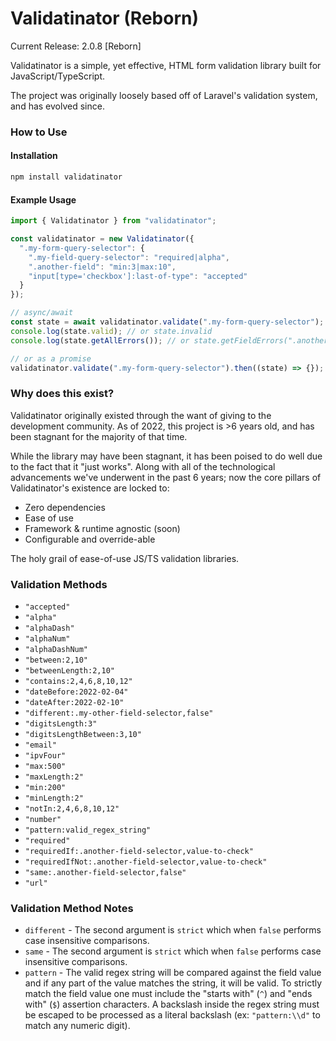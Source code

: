 # Validatinator (Reborn)

Current Release: 2.0.8 [Reborn]

Validatinator is a simple, yet effective, HTML form validation library built for JavaScript/TypeScript.

The project was originally loosely based off of Laravel's validation system, and has evolved since.

### How to Use

#### Installation

```javascript
npm install validatinator
```

#### Example Usage

```javascript
import { Validatinator } from "validatinator";

const validatinator = new Validatinator({
  ".my-form-query-selector": {
    ".my-field-query-selector": "required|alpha",
    ".another-field": "min:3|max:10",
    "input[type='checkbox']:last-of-type": "accepted"
  }
});

// async/await
const state = await validatinator.validate(".my-form-query-selector");
console.log(state.valid); // or state.invalid
console.log(state.getAllErrors()); // or state.getFieldErrors(".another-field")

// or as a promise
validatinator.validate(".my-form-query-selector").then((state) => {});
```

### Why does this exist?

Validatinator originally existed through the want of giving to the development community. As of 2022, this project is >6 years old, and has been stagnant for the majority of that time.

While the library may have been stagnant, it has been poised to do well due to the fact that it "just works". Along with all of the technological advancements we've underwent in the past 6 years; now the core pillars of Validatinator's existence are locked to:

* Zero dependencies
* Ease of use
* Framework & runtime agnostic (soon)
* Configurable and override-able

The holy grail of ease-of-use JS/TS validation libraries.

### Validation Methods

* `"accepted"`
* `"alpha"`
* `"alphaDash"`
* `"alphaNum"`
* `"alphaDashNum"`
* `"between:2,10"`
* `"betweenLength:2,10"`
* `"contains:2,4,6,8,10,12"`
* `"dateBefore:2022-02-04"`
* `"dateAfter:2022-02-10"`
* `"different:.my-other-field-selector,false"`
* `"digitsLength:3"`
* `"digitsLengthBetween:3,10"`
* `"email"`
* `"ipvFour"`
* `"max:500"`
* `"maxLength:2"`
* `"min:200"`
* `"minLength:2"`
* `"notIn:2,4,6,8,10,12"`
* `"number"`
* `"pattern:valid_regex_string"`
* `"required"`
* `"requiredIf:.another-field-selector,value-to-check"`
* `"requiredIfNot:.another-field-selector,value-to-check"`
* `"same:.another-field-selector,false"`
* `"url"`

### Validation Method Notes

* `different` - The second argument is `strict` which when `false` performs case insensitive comparisons.
* `same` - The second argument is `strict` which when `false` performs case insensitive comparisons.
* `pattern` - The valid regex string will be compared against the field value and if any part of the value matches the string, it will be valid. To strictly match the field value one must include the "starts with" (`^`) and "ends with" (`$`) assertion characters. A backslash inside the regex string must be escaped to be processed as a literal backslash (ex: `"pattern:\\d"` to match any numeric digit).
